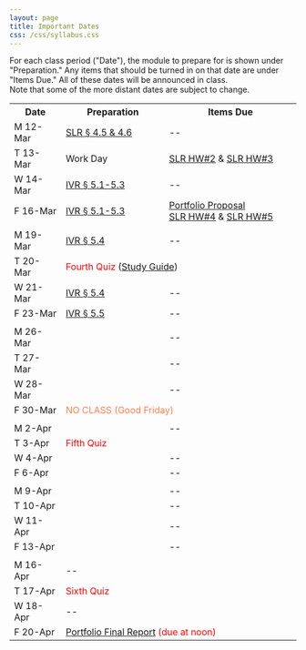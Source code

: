 ```yaml
---
layout: page
title: Important Dates
css: /css/syllabus.css
---
```


<div class="alert alert-info">
For each class period ("Date"), the module to prepare for is shown under "Preparation." Any items that should be turned in on that date are under "Items Due." All of these dates will be announced in class.
</div>

<div class="alert alert-warning">
Note that some of the more distant dates are subject to change.
</div>

<table width="100%">
<tr><th width="18%">Date</th><th width="36%">Preparation</th><th width="46%">Items Due</th></tr>
<!---
<tr><td>W 10-Jan</td>
    <td><a href="../book/Foundations.pdf">Foundations Intro &para;</a><br><a href="Syllabus-Current">Syllabus</a></td>
    <td>--</td></tr>
<tr><td>F 12-Jan</td>
    <td><a href="../book/Foundations.pdf">Foundations &sect;1.1</a></td>
    <td>--</td></tr>
<tr><td></td><td></td><td></td></tr>

<tr><td>M 15-Jan</td>
    <td colspan="2"><span style="color:coral">NO CLASS (Martin Luther King Jr. Day)</span></td></tr>
<tr><td>T 16-Jan</td>
    <td><a href="../book/Foundations.pdf">Foundations &sect;1.1</a></td>
    <td><a href="../modules/LMFoundations/HW1.html">Foundations HW #1</a></td></tr>
<tr><td>W 17-Jan</td>
    <td><a href="../book/Foundations.pdf">Foundations &sect;1.2-1.4</a></td>
    <td>--</td></tr>
<tr><td>F 19-Jan</td>
    <td><a href="../book/Foundations.pdf">Foundations &sect;1.5-1.6</a></td>
    <td>--</td></tr>
<tr><td></td><td></td><td></td></tr>

<tr><td>M 22-Jan</td>
    <td><a href="../book/Foundations.pdf">Foundations</a></td>
    <td>--</td></tr>
<tr><td>T 23-Jan</td>
    <td><a href="../modules/LMFoundations/HW2.html">Foundations HW #2</a> (Work)</td>
    <td>--</td></tr>
<tr><td>W 24-Jan</td>
    <td><a href="../book/One-Way ANOVA.pdf">One-Way ANOVA &sect; 2.1</a></td>
    <td><a href="../modules/LMFoundations/HW2.html">Foundations HW #2</a></td></tr>
<tr><td>F 26-Jan</td>
    <td><a href="../book/One-Way ANOVA.pdf">One-Way ANOVA &sect; 2.1</a></td>
    <td>--</td></tr>
<tr><td></td><td></td><td></td></tr>

<tr><td>M 29-Jan</td>
    <td colspan="2"><span style="color:coral">NO CLASS (Dr. Ogle at AFS Meeting)</span></td></tr>
<tr><td>T 30-Jan</td>
    <td colspan="2"><span style="color:red">First Quiz</span> (<a href="QuizGuides/quiz_1.html">Study Guide</a>)</td></tr>
<tr><td>W 31-Jan</td>
    <td><a href="../book/One-Way ANOVA.pdf">One-Way ANOVA &sect; 2.2</a></td>
    <td><a href="../modules/Anova-1Way/HW1.html">One-Way ANOVA HW #1</a></td></tr>
<tr><td>F 2-Feb</td>
    <td><a href="../book/One-Way ANOVA.pdf">One-Way ANOVA &sect; 2.4</a></td>
    <td><a href="../modules/Anova-1Way/HW2.html">One-Way ANOVA HW #2</a></td></tr>
<tr><td></td><td></td><td></td></tr>

<tr><td>M 5-Feb</td>
    <td><a href="../book/One-Way ANOVA.pdf">One-Way ANOVA &sect; 2.4 &amp; 2.6</a></td>
    <td>--</td></tr>
<tr><td>T 6-Feb</td>
    <td><a href="../book/One-Way ANOVA.pdf">One-Way ANOVA &sect; 2.6</a><br>One-Way ANOVA HW (Work)</td>
    <td>--</td></tr>
<tr><td>W 7-Feb</td>
    <td>Work Day (HW, Quiz, Portfolio)</td>
    <td><a href="../modules/Anova-1Way/HW3.html">One-Way ANOVA HW #3</a></td></tr>
<tr><td>F 9-Feb</td>
    <td><a href="../book/Two-Way ANOVA.pdf">Two-Way ANOVA &sect; 3.1</a></td>
    <td>--</td></tr>
<tr><td></td><td></td><td></td></tr>

<tr><td>M 12-Feb</td>
    <td><a href="../book/Two-Way ANOVA.pdf">Two-Way ANOVA &sect; 3.2</a></td>
    <td><a href="../modules/Anova-1Way/HW4.html">One-Way ANOVA HW #4</a></td></tr>
<tr><td>T 13-Feb</td>
    <td colspan="2"><span style="color:red">Second Quiz</span> (<a href="QuizGuides/quiz_2.html">Study Guide</a>)</td></tr>
<tr><td>W 14-Feb</td>
    <td><a href="../book/Two-Way ANOVA.pdf">Two-Way ANOVA &sect; 3.2</a></td>
    <td>--</td></tr>
<tr><td>F 16-Feb</td>
    <td><a href="../book/Two-Way ANOVA.pdf">Two-Way ANOVA &sect; 3.3 &amp; 3.4</a></td>
    <td><a href="../modules/Anova-2Way/HW1.html">Two-Way ANOVA HW #1</a></td></tr>
<tr><td></td><td></td><td></td></tr>

<tr><td>M 19-Feb</td>
    <td><a href="../book/Two-Way ANOVA.pdf">Two-Way ANOVA &sect; 3.3 &amp; 3.4</a></td>
    <td>--</td></tr>
<tr><td>T 20-Feb</td>
    <td>Work Day</td>
    <td>--</td></tr>
<tr><td>W 21-Feb</td>
    <td><a href="../book/Simple Linear Regression.pdf">SLR &sect; 4.1 &amp; 4.2</a></td>
    <td><a href="../modules/Anova-2Way/HW2.html">Two-Way ANOVA HW #2</a></td></tr>
<tr><td>F 23-Feb</td>
    <td><a href="../book/Simple Linear Regression.pdf">SLR &sect; 4.2</a></td>
    <td><a href="../modules/Anova-2Way/HW3.html">Two-Way ANOVA HW #3</a></td></tr>
<tr><td></td><td></td><td></td></tr>

<tr><td>M 26-Feb</td>
    <td>Work Day</td>
    <td>--</td></tr>
<tr><td>T 27-Feb</td>
    <td><span style="color:red">Third Quiz</span> (<a href="QuizGuides/quiz_3.html">Study Guide</a>)</td>
    <td>--</td></tr>
<tr><td>W 28-Feb</td>
    <td><a href="../book/Simple Linear Regression.pdf">SLR &sect; 4.3 &amp; 4.4</a></td>
    <td>--</td></tr>
<tr><td>F 2-Mar</td>
    <td><a href="../book/Simple Linear Regression.pdf">SLR &sect; 4.5 &amp; 4.6</a></td>
    <td><a href="../modules/SLRegression/HW1.html">SLR HW#1</a><br><a href="Syllabus-Current.html#portfolio">Portfolio Proposal (w/ chance for extra credit or to redo)</a></td></tr>
<tr><td></td><td></td><td></td></tr>

<tr><td>M 5-Mar</td>
    <td colspan="2"><span style="color:coral">NO CLASS (Mid-Session)</span></td></tr>
<tr><td>M 6-Mar</td>
    <td colspan="2"><span style="color:coral">NO CLASS (Mid-Session)</span></td></tr>
<tr><td>M 7-Mar</td>
    <td colspan="2"><span style="color:coral">NO CLASS (Mid-Session)</span></td></tr>
<tr><td>M 9-Mar</td>
    <td colspan="2"><span style="color:coral">NO CLASS (Mid-Session)</span></td></tr>
<tr><td></td><td></td><td></td></tr>
--->

<tr><td>M 12-Mar</td>
    <td><a href="../book/Simple Linear Regression.pdf">SLR &sect; 4.5 &amp; 4.6</a></td>
    <td>--</td></tr>
<tr><td>T 13-Mar</td>
    <td>Work Day</td>
    <td><a href="../modules/SLRegression/HW2.html">SLR HW#2</a> &amp; <a href="../modules/SLRegression/HW3.html">SLR HW#3</a></td></tr>
<tr><td>W 14-Mar</td>
    <td><a href="../book/One-Way IVR.pdf">IVR &sect; 5.1-5.3</a></td>
    <td>--</td></tr>
<tr><td>F 16-Mar</td>
    <td><a href="../book/One-Way IVR.pdf">IVR &sect; 5.1-5.3</a></td>
    <td><a href="Syllabus-Current.html#portfolio">Portfolio Proposal</a><br><a href="../modules/SLRegression/HW4.html">SLR HW#4</a> &amp; <a href="../modules/SLRegression/HW5.html">SLR HW#5</a></td></tr>
<tr><td></td><td></td><td></td></tr>

<tr><td>M 19-Mar</td>
    <td><a href="../book/One-Way IVR.pdf">IVR &sect; 5.4</a></td>
    <td>--</td></tr>
<tr><td>T 20-Mar</td>
    <td colspan="2"><span style="color:red">Fourth Quiz</span> (<a href="QuizGuides/quiz_4.html">Study Guide</a>)</td></tr>
<tr><td>W 21-Mar</td>
    <td><a href="../book/One-Way IVR.pdf">IVR &sect; 5.4</a></td>
    <td>--</td></tr>
<tr><td>F 23-Mar</td>
    <td><a href="../book/One-Way IVR.pdf">IVR &sect; 5.5</a></td>
    <td>--</td></tr>
<tr><td></td><td></td><td></td></tr>

<tr><td>M 26-Mar</td>
    <td></td>
    <td>--</td></tr>
<tr><td>T 27-Mar</td>
    <td></td>
    <td>--</td></tr>
<tr><td>W 28-Mar</td>
    <td></td>
    <td>--</td></tr>
<tr><td>F 30-Mar</td>
    <td colspan="2"><span style="color:coral">NO CLASS (Good Friday)</span></td></tr>
<tr><td></td><td></td><td></td></tr>

<tr><td>M 2-Apr</td>
    <td></td>
    <td>--</td></tr>
<tr><td>T 3-Apr</td>
    <td colspan="2"><span style="color:red">Fifth Quiz</span></td></tr>
<tr><td>W 4-Apr</td>
    <td></td>
    <td>--</td></tr>
<tr><td>F 6-Apr</td>
    <td></td>
    <td>--</td></tr>
<tr><td></td><td></td><td></td></tr>

<tr><td>M 9-Apr</td>
    <td></td>
    <td>--</td></tr>
<tr><td>T 10-Apr</td>
    <td></td>
    <td>--</td></tr>
<tr><td>W 11-Apr</td>
    <td></td>
    <td>--</td></tr>
<tr><td>F 13-Apr</td>
    <td></td>
    <td>--</td></tr>
<tr><td></td><td></td><td></td></tr>

<tr><td>M 16-Apr</td>
    <td colspan="2">--</td></tr>
<tr><td>T 17-Apr</td>
    <td colspan="2"><span style="color:red">Sixth Quiz</span></td></tr>
<tr><td>W 18-Apr</td>
    <td colspan="2">--</td></tr>
<tr><td>F 20-Apr</td>
    <td colspan="2"><span style="color:red"><a href="Syllabus-Current.html#portfolio">Portfolio Final Report</a> (due at noon)</span></td></tr>
</table>
